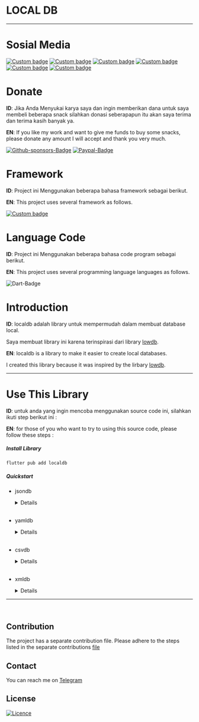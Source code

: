 # LOCAL DB

---

# Sosial Media

[![Custom badge](https://img.shields.io/badge/youtube-%23FF0000.svg?&style=for-the-badge&logo=youtube&logoColor=white)](https://www.youtube.com/user/azkadev/)
[![Custom badge](https://img.shields.io/badge/instagram-%23E4405F.svg?&style=for-the-badge&logo=instagram&logoColor=white)](https://www.instagram.com/azkadev/)
[![Custom badge](https://img.shields.io/badge/twitter-%231DA1F2.svg?&style=for-the-badge&logo=twitter&logoColor=white)](https://twitter.com/azkadev/)
[![Custom badge](https://img.shields.io/badge/Telegram-2CA5E0?style=for-the-badge&logo=telegram&logoColor=white)](https://t.me/azkadev)
[![Custom badge](https://img.shields.io/badge/Website-FF7139?style=for-the-badge&logo=Firefox-Browser&logoColor=white)](https://azkadev.com/)
[![Custom badge](https://img.shields.io/badge/GitHub-100000?style=for-the-badge&logo=github&logoColor=white)](https://github.com/azkadev)


# Donate

**ID**: Jika Anda Menyukai karya saya dan ingin memberikan dana untuk saya membeli beberapa snack silahkan donasi seberapapun itu akan saya terima dan terima kasih banyak ya.

**EN**: If you like my work and want to give me funds to buy some snacks, please donate any amount I will accept and thank you very much.

[![Github-sponsors-Badge](https://img.shields.io/badge/sponsor-30363D?style=for-the-badge&logo=GitHub-Sponsors&logoColor=#EA4AAA)](https://www.paypal.com/paypalme/azkadev)
[![Paypal-Badge](https://img.shields.io/badge/paypal-%2300457C.svg?&style=for-the-badge&logo=paypal&logoColor=white)](https://www.paypal.com/paypalme/azkadev)


# Framework

**ID**: Project ini Menggunakan beberapa bahasa framework sebagai berikut.

**EN**: This project uses several framework as follows.

[![Custom badge](https://img.shields.io/badge/Flutter-02569B?style=for-the-badge&logo=flutter&logoColor=white)](https://flutter.dev)

# Language Code

**ID**: Project ini Menggunakan beberapa bahasa code program sebagai berikut.

**EN**: This project uses several programming language languages as follows.

![Dart-Badge](https://img.shields.io/badge/Dart-0175C2?style=for-the-badge&logo=dart&logoColor=white)

# Introduction

**ID**: localdb adalah library untuk mempermudah dalam membuat database local.

Saya membuat library ini karena terinspirasi dari library [lowdb](https://github.com/typicode/lowdb).

**EN**: localdb is a library to make it easier to create local databases.

I created this library because it was inspired by the lirbary [lowdb](https://github.com/typicode/lowdb).

---

# Use This Library

**ID**: untuk anda yang ingin mencoba menggunakan source code ini, silahkan ikuti step berikut ini :

**EN**: for those of you who want to try to using this source code, please follow these steps :

##### Install Library
```bash
flutter pub add localdb
```

##### Quickstart

- jsondb
  <details>

  ```dart
    import 'dart:io';
    import 'package:localdb/localdb.dart';

    void main() async {
      var pathFile = "${Directory.current.path}/data.json";
      var db = jsondb(FileSync(pathFile));
      db.defaults({
        "azka": "oke",
        "array": [
          {"key": "azka"},
          {"key": "kunci"},
          {"key": "bagus"}
        ],
        "json": {}
      }).write();

      db.get("array").find({"key": "kunci"}).assign(
      {"key": "kuncibaru", "post": "5", "data": "oke"}).write();

      db.get("array").remove({"key": "bagus"}).write();

      db.set("info.links.youtube", "youtube.com").write();

      db.get("array").push({"key": "asaooaoao"}).write();

      print(db.get("array").find({"post": "5"}).value());

      print(db.get("array").value());

      print(db.value());
    }
  ```

  </details>
  <br>
- yamldb
  <details>
  </details>
  <br>
- csvdb
  <details>
  </details>
  <br>
- xmldb
  <details>
  </details>

---
<br>

## Contribution

The project has a separate contribution file. Please adhere to the steps listed in the separate contributions [file](./CONTRIBUTING.md)

## Contact

You can reach me on [Telegram](https://t.me/gibranalazka)

## License

[![Licence](https://img.shields.io/github/license/azkadev/markdown-badges?style=for-the-badge)](./LICENSE)